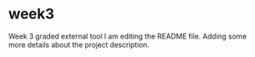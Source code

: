 # week3
Week 3 graded external tool
I am editing the README file. Adding some more details about the project description.
